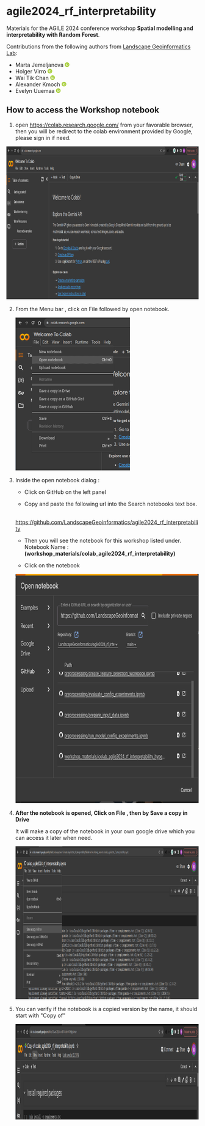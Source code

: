# agile2024_rf_interpretability
Materials for the AGILE 2024 conference workshop **Spatial modelling and interpretability with Random Forest**.

Contributions from the following authors from [Landscape Geoinformatics Lab](https://landscape-geoinformatics.ut.ee/):
- Marta Jemeljanova <a href="https://orcid.org/0000-0002-7063-2236"><img src="orcid_icon.png" width="12px" height="12px" /></a>
- Holger Virro <a href="https://orcid.org/0000-0001-6110-5453"><img src="orcid_icon.png" width="12px" height="12px" /></a>
- Wai Tik Chan <a href="https://orcid.org/0009-0005-3779-139X"><img src="orcid_icon.png" width="12px" height="12px" /></a>
- Alexander Kmoch <a href="https://orcid.org/0000-0003-4386-4450"><img src="orcid_icon.png" width="12px" height="12px" /></a>
- Evelyn Uuemaa <a href="https://orcid.org/0000-0002-0782-6740"><img src="orcid_icon.png" width="12px" height="12px" /></a>

## How to access the Workshop notebook 

1. open https://colab.research.google.com/ from your favorable browser, then you will be redirect to the colab environment provided by Google, please sign in if need.

<img  src="./image/image-20240527135055489.png" alt="Colab" width="800" height="400" />


2. From the Menu bar , click on File followed by open notebook.

   <img  src="./image/image-20240527135319379.png" alt="opennotebook" width="300" height="400"/>

   

3. Inside the open notebook dialog :

   -  Click on GitHub on the left panel

   - Copy and paste the following url into the Search notebooks text box.

   ​   https://github.com/LandscapeGeoinformatics/agile2024_rf_interpretability

   - Then you will see the notebook  for this workshop listed under.
     Notebook Name : **(workshop_materials/colab_agile2024_rf_interpretability)**

   - Click on the notebook

     

   <img  src="./image/image-20240527143104135.png" alt="image-20240527143104135"  width="800" height="600"/>

   

4. **After the notebook is opened, Click on File , then by Save a copy in Drive** 

   It will make a copy of the notebook in your own google drive which you can access it later when need.

   <img  src="./image/image-20240527141722810.png" alt="image-20240527141722810"  width="1000" height="400"/>

   

5. You can verify if the notebook is a copied version by the name, it should start with "Copy of"

   <img src="./image/image-20240527142222018.png" alt="image-20240527142222018" width="1000" height="250" />
